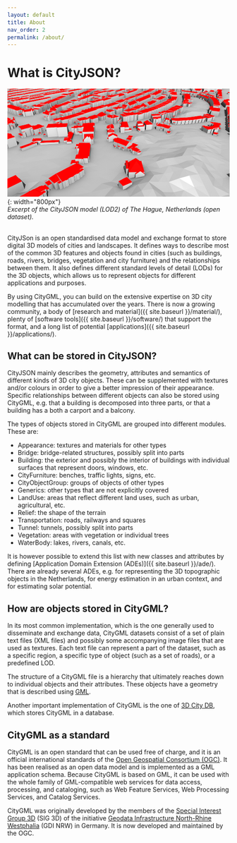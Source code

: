 ```yaml
---
layout: default
title: About
nav_order: 2
permalink: /about/
---
```


# What is CityJSON?

![](Den-Haag-3D.png){: width="800px"}
<br>*Excerpt of the CityJSON model (LOD2) of The Hague, Netherlands (open dataset).*<br/><br/>

CityJSon is an open standardised data model and exchange format to store digital 3D models of cities and landscapes.
It defines ways to describe most of the common 3D features and objects found in cities (such as buildings, roads, rivers, bridges, vegetation and city furniture) and the relationships between them.
It also defines different standard levels of detail (LODs) for the 3D objects, which allows us to represent objects for different applications and purposes.

By using CityGML, you can build on the extensive expertise on 3D city modelling that has accumulated over the years. 
There is now a growing community, a body of [research and material]({{ site.baseurl }}/material/), plenty of [software tools]({{ site.baseurl }}/software/) that support the format, and a long list of potential [applications]({{ site.baseurl }}/applications/).


## What can be stored in CityJSON?

CityJSON mainly describes the geometry, attributes and semantics of different kinds of 3D city objects. 
These can be supplemented with textures and/or colours in order to give a better impression of their appearance. 
Specific relationships between different objects can also be stored using CityGML, e.g. that a building is decomposed into three parts, or that a building has a both a carport and a balcony.

The types of objects stored in CityGML are grouped into different modules. 
These are:

* Appearance: textures and materials for other types
* Bridge: bridge-related structures, possibly split into parts
* Building: the exterior and possibly the interior of buildings with individual surfaces that represent doors, windows, etc.
* CityFurniture: benches, traffic lights, signs, etc.
* CityObjectGroup: groups of objects of other types
* Generics: other types that are not explicitly covered
* LandUse: areas that reflect different land uses, such as urban, agricultural, etc.
* Relief: the shape of the terrain
* Transportation: roads, railways and squares
* Tunnel: tunnels, possibly split into parts
* Vegetation: areas with vegetation or individual trees
* WaterBody: lakes, rivers, canals, etc.

It is however possible to extend this list with new classes and attributes by defining [Application Domain Extension (ADEs)]({{ site.baseurl }}/ade/).
There are already several ADEs, e.g. for representing the 3D topographic objects in the Netherlands, for energy estimation in an urban context, and for estimating solar potential.


## How are objects stored in CityGML?

In its most common implementation, which is the one generally used to disseminate and exchange data, CityGML datasets consist of a set of plain text files (XML files) and possibly some accompanying image files that are used as textures. 
Each text file can represent a part of the dataset, such as a specific region, a specific type of object (such as a set of roads), or a predefined LOD.

The structure of a CityGML file is a hierarchy that ultimately reaches down to individual objects and their attributes. 
These objects have a geometry that is described using [GML](https://en.wikipedia.org/wiki/Geography_Markup_Language).

Another important implementation of CityGML is the one of [3D City DB](http://www.3dcitydb.org), which stores CityGML in a database.


## CityGML as a standard

CityGML is an open standard that can be used free of charge, and it is an official international standards of the [Open Geospatial Consortium (OGC)](http://www.opengeospatial.org).
It has been realised as an open data model and is implemented as a GML application schema. 
Because CityGML is based on GML, it can be used with the whole family of GML-compatible web services for data access, processing, and cataloging, such as Web Feature Services, Web Processing Services, and Catalog Services. 

CityGML was originally developed by the members of the [Special Interest Group 3D](http://www.ikg.uni-bonn.de/sig3d) (SIG 3D) of the initiative [Geodata Infrastructure North-Rhine Westphalia](http://www.gdi-nrw.org/) (GDI NRW) in Germany. 
It is now developed and maintained by the OGC.